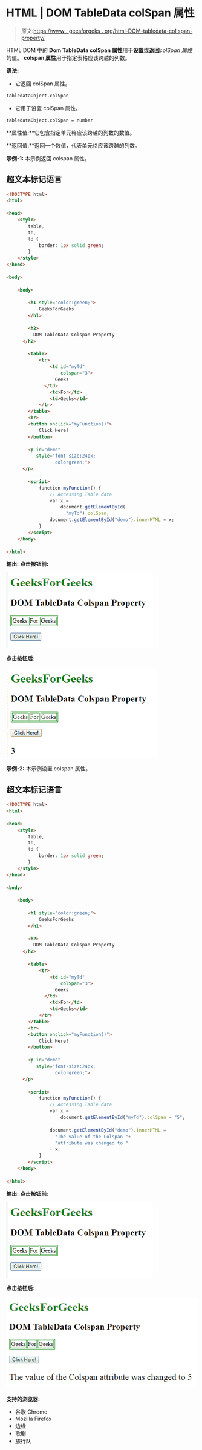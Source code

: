 # HTML | DOM TableData colSpan 属性

> 原文:[https://www . geesforgeks . org/html-DOM-tabledata-col span-property/](https://www.geeksforgeeks.org/html-dom-tabledata-colspan-property/)

HTML DOM 中的 **Dom TableData colSpan 属性**用于**设置**或**返回***colSpan 属性*的值。 **colspan 属性**用于指定表格应该跨越的列数。

**语法:**

*   它返回 colSpan 属性。

```html
tabledataObject.colSpan
```

*   它用于设置 colSpan 属性。

```html
tabledataObject.colSpan = number
```

**属性值:**它包含指定单元格应该跨越的列数的数值。

**返回值:**返回一个数值，代表单元格应该跨越的列数。

**示例-1:** 本示例返回 colspan 属性。

## 超文本标记语言

```html
<!DOCTYPE html>
<html>

<head>
    <style>
        table,
        th,
        td {
            border: 1px solid green;
        }
    </style>
</head>

<body>

    <body>

        <h1 style="color:green;">
            GeeksForGeeks
        </h1>

        <h2>
          DOM TableData Colspan Property
      </h2>

        <table>
            <tr>
                <td id="myTd"
                    colspan="3">
                  Geeks
              </td>
                <td>For</td>
                <td>Geeks</td>
            </tr>
        </table>
        <br>
        <button onclick="myFunction()">
            Click Here!
        </button>

        <p id="demo"
           style="font-size:24px;
                  colorgreen;">
      </p>

        <script>
            function myFunction() {
                // Accessing Table data
                var x =
                    document.getElementById(
                      "myTd").colSpan;
                document.getElementById("demo").innerHTML = x;
            }
        </script>
    </body>

</html>
```

**输出:**
**点击按钮前:**

![](img/3086a03acdfbaafc39041e07371b6b46.png)

**点击按钮后:**

![](img/8c1f6b66059c72cd96e94cfe6f371fae.png)

**示例-2:** 本示例设置 colspan 属性。

## 超文本标记语言

```html
<!DOCTYPE html>
<html>

<head>
    <style>
        table,
        th,
        td {
            border: 1px solid green;
        }
    </style>
</head>

<body>

    <body>

        <h1 style="color:green;">
            GeeksForGeeks
        </h1>

        <h2>
          DOM TableData Colspan Property
      </h2>

        <table>
            <tr>
                <td id="myTd"
                    colSpan="3">
                  Geeks
              </td>
                <td>For</td>
                <td>Geeks</td>
            </tr>
        </table>
        <br>
        <button onclick="myFunction()">
            Click Here!
        </button>

        <p id="demo"
           style="font-size:24px;
                  colorgreen;">
      </p>

        <script>
            function myFunction() {
                // Accessing Table data
                var x =
                    document.getElementById("myTd").colSpan = "5";

                document.getElementById("demo").innerHTML =
                  "The value of the Colspan "+
                  "attribute was changed to "
                + x;
            }
        </script>
    </body>

</html>
```

**输出:**
**点击按钮前:**

![](img/3086a03acdfbaafc39041e07371b6b46.png)

**点击按钮后:**

![](img/40cd41f5d911a6132442d1887cf30c06.png)

**支持的浏览器:**

*   谷歌 Chrome
*   Mozilla Firefox
*   边缘
*   歌剧
*   旅行队